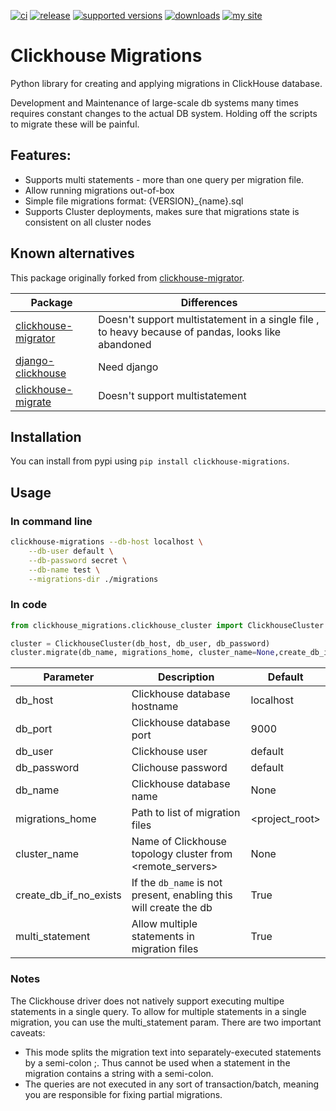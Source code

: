 [![ci](https://github.com/zifter/clickhouse-migrations/actions/workflows/ci.yaml/badge.svg)](https://github.com/zifter/clickhouse-migrations/actions/workflows/ci.yaml)
[![release](https://img.shields.io/github/release/zifter/clickhouse-migrations.svg)](https://github.com/zifter/clickhouse-migrations/releases)
[![supported versions](https://img.shields.io/pypi/pyversions/clickhouse-migrations.svg)](https://pypi.org/project/clickhouse-migrations/)
[![downloads](https://img.shields.io/pypi/dm/clickhouse-migrations.svg)](https://pypi.org/project/clickhouse-migrations/)
[![my site](https://img.shields.io/badge/site-my%20blog-yellow.svg)](https://zifter.github.io/)

# Clickhouse Migrations

Python library for creating and applying migrations in ClickHouse database.

Development and Maintenance of large-scale db systems many times requires constant changes to the actual DB system.
Holding off the scripts to migrate these will be painful.

## Features:
* Supports multi statements - more than one query per migration file.
* Allow running migrations out-of-box
* Simple file migrations format: {VERSION}_{name}.sql
* Supports Cluster deployments, makes sure that migrations state is consistent on all cluster nodes

## Known alternatives
This package originally forked from [clickhouse-migrator](https://github.com/delium/clickhouse-migrator).

Package | Differences
-------|---------
[clickhouse-migrator](https://github.com/delium/clickhouse-migrator) | Doesn't support multistatement in a single file , to heavy because of pandas, looks like abandoned
[django-clickhouse](https://github.com/carrotquest/django-clickhouse) | Need django
[clickhouse-migrate](https://github.com/trushad0w/clickhouse-migrate) | Doesn't support multistatement

## Installation

You can install from pypi using `pip install clickhouse-migrations`.

## Usage

### In command line
```bash
clickhouse-migrations --db-host localhost \
    --db-user default \
    --db-password secret \
    --db-name test \
    --migrations-dir ./migrations
```

### In code
```python
from clickhouse_migrations.clickhouse_cluster import ClickhouseCluster

cluster = ClickhouseCluster(db_host, db_user, db_password)
cluster.migrate(db_name, migrations_home, cluster_name=None,create_db_if_no_exists=True, multi_statement=True)
```

Parameter | Description                                                       | Default
-------|-------------------------------------------------------------------|---------
db_host | Clickhouse database hostname                                      | localhost
db_port | Clickhouse database port                                          | 9000
db_user | Clickhouse user                                                   | default
db_password | Clichouse password                                                | default
db_name| Clickhouse database name                                          | None
migrations_home | Path to list of migration files                                   | <project_root>
cluster_name | Name of Clickhouse topology cluster from <remote_servers>            | None
create_db_if_no_exists | If the `db_name` is not present, enabling this will create the db | True
multi_statement | Allow multiple statements in migration files                      | True

### Notes
The Clickhouse driver does not natively support executing multipe statements in a single query.
To allow for multiple statements in a single migration, you can use the multi_statement param.
There are two important caveats:
* This mode splits the migration text into separately-executed statements by a semi-colon ;. Thus cannot be used when a statement in the migration contains a string with a semi-colon.
* The queries are not executed in any sort of transaction/batch, meaning you are responsible for fixing partial migrations.
